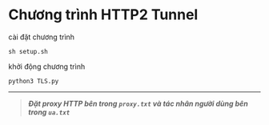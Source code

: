 # Chương trình HTTP2 Tunnel
cài đặt chương trình 
```
sh setup.sh
```
khởi động chương trình
```
python3 TLS.py
```
---------------------------------------------------------------

>***Đặt proxy HTTP bên trong `proxy.txt` và tác nhân người dùng bên trong `ua.txt`***
